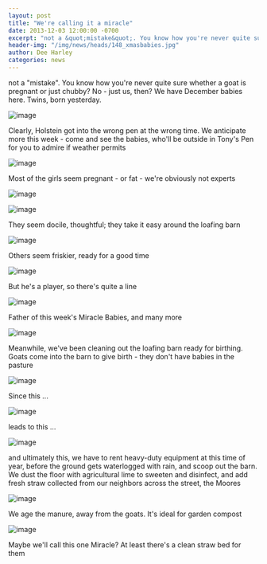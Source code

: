 ```yaml
---
layout: post
title: "We're calling it a miracle"
date: 2013-12-03 12:00:00 -0700
excerpt: "not a &quot;mistake&quot;. You know how you're never quite sure whether a goat is pregnant or just chubby? ..."
header-img: "/img/news/heads/148_xmasbabies.jpg"
author: Dee Harley
categories: news
---
```

not a &quot;mistake&quot;. You know how you're never quite sure
whether a goat is pregnant or just chubby? No - just us, then? We have
December babies here. Twins, born yesterday.

![image](/img/news/148_xmasbabies.jpg)

Clearly, Holstein got into the wrong pen at the wrong time. We
anticipate more this week - come and see the babies, who'll be outside
in Tony's Pen for you to admire if weather permits

![image](/img/news/148_goatchubby.JPG)

Most of the girls seem pregnant - or fat - we're obviously not experts

![image](/img/news/148_goatsdocile.JPG)

![image](/img/news/148_goatdocile2.JPG)

They seem docile, thoughtful; they take it easy around the loafing
barn

![image](/img/news/148_goatholstein3.JPG)

Others seem friskier, ready for a good time

![image](/img/news/148_goatholstein2.JPG)

But he's a player, so there's quite a line

![image](/img/news/148_holstein.JPG)

Father of this week's Miracle Babies, and many more

![image](/img/news/148_goatbarn.JPG)

Meanwhile, we've been cleaning out the loafing barn ready for
birthing. Goats come into the barn to give birth - they don't have
babies in the pasture

![image](/img/news/148_goatpooh.JPG)

Since this ...

![image](/img/news/148_goatpooh2.JPG)

leads to this ...

![image](/img/news/148_goatmanure2.JPG)

and ultimately this, we have to rent heavy-duty equipment at this time
of year, before the ground gets waterlogged with rain, and scoop out
the barn. We dust the floor with agricultural lime to sweeten and
disinfect, and add fresh straw collected from our neighbors across the
street, the Moores

![image](/img/news/148_goatmanure.JPG)

We age the manure, away from the goats. It's ideal for garden compost

![image](/img/news/148_xmasbaby.jpg)

Maybe we'll call this one Miracle? At least there's a clean straw bed
for them

